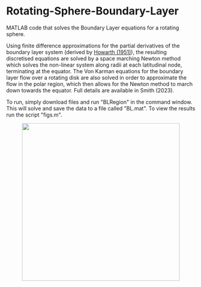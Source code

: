 # Rotating-Sphere-Boundary-Layer
MATLAB code that solves the Boundary Layer equations for a rotating sphere.

Using finite difference approximations for the partial derivatives of the boundary layer system (derived by [Howarth (1951)](https://doi.org/10.1080/14786444108561386)), the resulting discretised equations are solved by a space marching Newton method which solves the non-linear system along radii at each latitudinal node, terminating at the equator. The Von Karman equations for the boundary layer flow over a rotating disk are also solved in order to approximate the flow in the polar region, which then allows for the Newton method to march down towards the equator. Full details are available in Smith (2023).

To run, simply download files and run "BLRegion" in the command window. This will solve and save the data to a file called "BL.mat". To view the results run the script "figs.m".

<p align="center">
  <img src="https://user-images.githubusercontent.com/29705711/176479396-d27ba9da-33bc-4d08-8046-86edb79a66a0.png" width="420">
</p>
